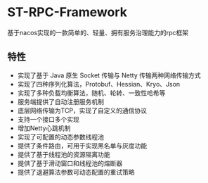 # ST-RPC-Framework
基于nacos实现的一款简单的、轻量、拥有服务治理能力的rpc框架
## 特性

* 实现了基于 Java 原生 Socket 传输与 Netty 传输两种网络传输方式
* 实现了四种序列化算法，Protobuf、Hessian、Kryo、Json
* 实现了多种负载均衡算法，随机、轮转、一致性哈希等
* 服务端提供了自动注册服务机制
* 底层网络传输为TCP，实现了自定义的通信协议
* 支持一个接口多个实现
* 增加Netty心跳机制
* 实现了可配置的动态参数线程池
* 提供了条件路由，可用于实现黑名单与灰度功能
* 提供了基于线程池的资源隔离功能
* 提供了基于滑动窗口和线程池的熔断器
* 提供了退避算法参数可动态配置的重试策略

